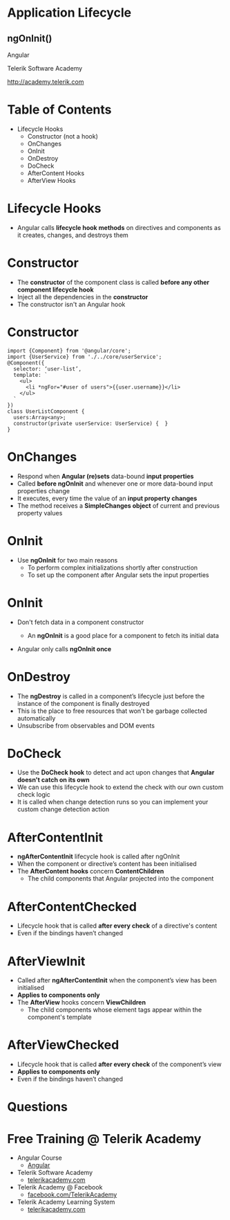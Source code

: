 <!-- section start -->

<!-- attr: {id: 'title', class: 'slide-title', hasScriptWrapper: true} -->

# Application Lifecycle
## ngOnInit()
<div class="signature">
    <p class="signature-course">Angular</p>
    <p class="signature-initiative">Telerik Software Academy</p>
    <a href="http://academy.telerik.com" class="signature-link">http://academy.telerik.com</a>
</div>

<!-- <img class="slide-image" showInPresentation="true"  src="imgs/angular.png" style="height:40%; left:75%; top:50%; border-radius: 10px;" /> -->

<!-- section start -->
<!-- attr: {id: 'table-of-contents'} -->
# Table of Contents
- Lifecycle Hooks
  - Constructor (not a hook)
  - OnChanges
  - OnInit
  - OnDestroy
  - DoCheck
  - AfterContent Hooks
  - AfterView Hooks


<!-- section start -->
<!-- attr: {id: '', class: 'slide-section', showInPresentation:true, hasScriptWrapper: true} -->
<!-- # Lifecycle Hooks -->


<!-- attr: { hasScriptWrapper:true } -->
# Lifecycle Hooks

- Angular calls **lifecycle hook methods** on directives and components as it creates, changes, and destroys them

<!-- <img class="slide-image" showInPresentation="true"  src="imgs/hooks-in-sequence.png" style="height:60%; left:65%; top:35%; border-radius: 10px;" /> -->

<!-- attr: {id: '', class: 'slide-section', showInPresentation:true, hasScriptWrapper: true} -->
<!-- # Constructor -->

<!-- attr: { hasScriptWrapper:true } -->
# Constructor

- The **constructor** of the component class is called **before any other component lifecycle hook**
- Inject all the dependencies in the **constructor**
- The constructor isn't an Angular hook

<!-- attr: { hasScriptWrapper:true } -->
# Constructor

```
import {Component} from '@angular/core';
import {UserService} from './../core/userService';
@Component({
  selector: ‘user-list’,
  template: `
    <ul>
      <li *ngFor="#user of users">{{user.username}}</li>
    </ul>
  `
})
class UserListComponent {
  users:Array<any>;
  constructor(private userService: UserService) {  }
}
```

<!-- attr: {id: '', class: 'slide-section', showInPresentation:true, hasScriptWrapper: true} -->
<!-- # OnChanges -->


<!-- attr: { hasScriptWrapper:true } -->
# OnChanges

- Respond when **Angular (re)sets** data-bound **input properties**
- Called **before ngOnInit** and whenever one or more data-bound input properties change
- It executes, every time the value of an **input property changes**
- The method receives a **SimpleChanges object** of current and previous property values

<!-- attr: {id: '', class: 'slide-section', showInPresentation:true, hasScriptWrapper: true} -->
<!-- # OnInit -->

<!-- attr: { hasScriptWrapper:true } -->
# OnInit

- Use **ngOnInit** for two main reasons
  - To perform complex initializations shortly after construction
  - To set up the component after Angular sets the input properties

<!-- attr: { hasScriptWrapper:true } -->
# OnInit
- Don't fetch data in a component constructor
  - An **ngOnInit** is a good place for a component to fetch its initial data

- Angular only calls **ngOnInit once**


<!-- attr: {id: '', class: 'slide-section', showInPresentation:true, hasScriptWrapper: true} -->
<!-- # OnDestroy -->

<!-- attr: { hasScriptWrapper:true } -->
# OnDestroy

- The **ngDestroy** is called in a component’s lifecycle just before the instance of the component is finally destroyed
- This is the place to free resources that won't be garbage collected automatically
- Unsubscribe from observables and DOM events


<!-- attr: {id: '', class: 'slide-section', showInPresentation:true, hasScriptWrapper: true} -->
<!-- # DoCheck -->

<!-- attr: { hasScriptWrapper:true } -->
# DoCheck

- Use the **DoCheck hook** to detect and act upon changes that **Angular doesn't catch on its own**
- We can use this lifecycle hook to extend the check with our own custom check logic
- It is called when change detection runs so you can implement your custom change detection action


<!-- attr: {id: '', class: 'slide-section', showInPresentation:true, hasScriptWrapper: true} -->
<!-- # AfterContent Hooks -->

<!-- attr: { hasScriptWrapper:true } -->
# AfterContentInit

- **ngAfterContentInit** lifecycle hook is called after ngOnInit
- When the component or directive’s content has been initialised
- The **AfterContent hooks** concern **ContentChildren**
  - The child components that Angular projected into the component

<!-- attr: { hasScriptWrapper:true } -->
# AfterContentChecked

- Lifecycle hook that is called **after every check** of a directive's content
- Even if the bindings haven’t changed


<!-- attr: {id: '', class: 'slide-section', showInPresentation:true, hasScriptWrapper: true} -->
<!-- # AfterView Hooks -->

<!-- attr: { hasScriptWrapper:true } -->
# AfterViewInit

- Called after **ngAfterContentInit** when the component’s view has been initialised
- **Applies to components only**
- The **AfterView** hooks concern **ViewChildren**
  - The child components whose element tags appear within the component's template


<!-- attr: { hasScriptWrapper:true } -->
# AfterViewChecked

- Lifecycle hook that is called **after every check** of the component’s view
- **Applies to components only**
- Even if the bindings haven’t changed

<!-- section start -->
<!-- attr: {id: 'questions', class: 'slide-section', hasScriptWrapper:true} -->

# Questions
<!-- <img class="slide-image" showInPresentation="true"  src="imgs/questions.jpg" style="height:40%; left:30%; top:30 border-radius: 10px;" /> -->


<!-- attr: { showInPresentation: true, hasScriptWrapper: true} -->
# Free Training @ Telerik Academy

- Angular Course
  - [Angular](http://academy.telerik.com/student-courses/web-design-and-ui/spa-applications-with-angular2/about)
- Telerik Software Academy
  - [telerikacademy.com](https://telerikacademy.com)
- Telerik Academy @ Facebook
  - [facebook.com/TelerikAcademy](https://facebook.com/TelerikAcademy)
- Telerik Academy Learning System
  - [telerikacademy.com](https://telerikacademy.com)
